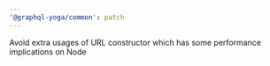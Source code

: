 ```yaml
---
'@graphql-yoga/common': patch
---
```


Avoid extra usages of URL constructor which has some performance implications on Node
